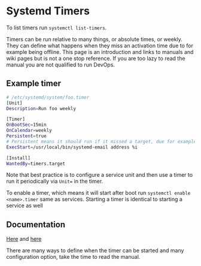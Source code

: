 Systemd Timers
==============

To list timers run `systemctl list-timers`.

Timers can be run relative to many things, or absolute times, or weekly. They can define what happens when they miss an activation time due to for example being offline. This page is an introduction and links to manuals and wiki pages but is not a one stop reference. If you are too lazy to read the manual you are not qualified to run DevOps.


## Example timer

```bash
# /etc/systemd/system/foo.timer
[Unit]
Description=Run foo weekly

[Timer]
OnBootSec=15min
OnCalendar=weekly
Persistent=true
# Persistent means it should run if it missed a target, due for example system being offline.
ExecStart=/usr/local/bin/systemd-email address %i

[Install]
WantedBy=timers.target
```

Note that best practice is to configure a service unit and then use a timer to run it periodically via `Unit=` in the timer.


To enable a timer, which means it will start after boot run `systemctl enable <name>.timer` same as services.
Starting a timer is identical to starting a service as well


## Documentation
[Here](https://wiki.archlinux.org/index.php/Systemd/Timers) and [here](https://www.freedesktop.org/software/systemd/man/systemd.timer.html)

There are many ways to define when the timer can be started and many configuration option, take the time to read the manual. 